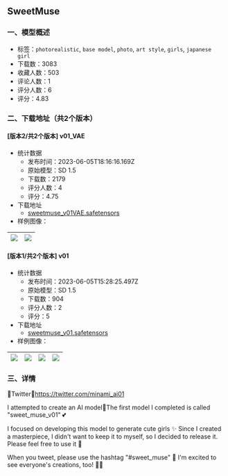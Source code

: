 ## SweetMuse
### 一、模型概述

- 标签：`photorealistic`, `base model`, `photo`, `art style`, `girls`, `japanese girl`
- 下载数：3083
- 收藏人数：503
- 评论人数：1
- 评分人数：6
- 评分：4.83

### 二、下载地址（共2个版本）

#### [版本2/共2个版本] v01_VAE

- 统计数据
  - 发布时间：2023-06-05T18:16:16.169Z
  - 原始模型：SD 1.5
  - 下载数：2179
  - 评分人数：4
  - 评分：4.75
- 下载地址
  - [sweetmuse_v01VAE.safetensors](https://civitai.com/api/download/models/89839)
- 样例图像：

| <img src="https://image.civitai.com/xG1nkqKTMzGDvpLrqFT7WA/3c801789-c585-4978-9c11-4d9e89b81d53/width=450/1040666.jpeg" /> | <img src="https://image.civitai.com/xG1nkqKTMzGDvpLrqFT7WA/c2a6cbf3-5978-4430-8fb6-4f0fbb5629c8/width=450/1040780.jpeg" /> |
| ---- | ---- |

#### [版本1/共2个版本] v01

- 统计数据
  - 发布时间：2023-06-05T15:28:25.497Z
  - 原始模型：SD 1.5
  - 下载数：904
  - 评分人数：2
  - 评分：5
- 下载地址
  - [sweetmuse_v01.safetensors](https://civitai.com/api/download/models/86672)
- 样例图像：

| <img src="https://image.civitai.com/xG1nkqKTMzGDvpLrqFT7WA/89547321-805d-4176-829b-8b97c3febeb9/width=450/1014630.jpeg" /> | <img src="https://image.civitai.com/xG1nkqKTMzGDvpLrqFT7WA/593343b1-a194-484c-9358-a19019b33f1f/width=450/1013623.jpeg" /> | <img src="https://image.civitai.com/xG1nkqKTMzGDvpLrqFT7WA/b3f302b5-5465-4ed7-99d1-003aa3f90208/width=450/1023468.jpeg" /> | <img src="https://image.civitai.com/xG1nkqKTMzGDvpLrqFT7WA/e6bc7717-b4a7-4957-91e2-2c4328aa3e67/width=450/1015315.jpeg" /> |
| ---- | ---- | ---- | ---- |


### 三、详情
<p>🎀Twitter🎀<a target="_blank" rel="ugc" href="https://twitter.com/minami_ai01">https://twitter.com/minami_ai01</a></p><p>I attempted to create an AI model🎀The first model I completed is called "sweet_muse_v01" 💕</p><p>I focused on developing this model to generate cute girls ✨ Since I created a masterpiece, I didn't want to keep it to myself, so I decided to release it. Please feel free to use it 🎀</p><p>When you tweet, please use the hashtag "#sweet_muse" 🙏 I'm excited to see everyone's creations, too! 👀✨</p>